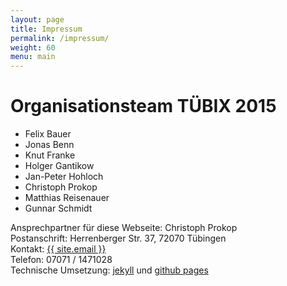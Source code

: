 ```yaml
---
layout: page
title: Impressum
permalink: /impressum/
weight: 60
menu: main
---
```


# Organisationsteam T&Uuml;BIX 2015

* Felix Bauer
* Jonas Benn
* Knut Franke
* Holger Gantikow
* Jan-Peter Hohloch
* Christoph Prokop
* Matthias Reisenauer
* Gunnar Schmidt

Ansprechpartner für diese Webseite: Christoph Prokop<br />
Postanschrift: Herrenberger Str. 37, 72070 T&uuml;bingen<br />
Kontakt: <a href="mailto:{{ site.email }}">{{ site.email }}</a><br />
Telefon: 07071 / 1471028 <br />
Technische Umsetzung:
[jekyll](http://jekyllrb.com/) und [github pages](https://pages.github.com/)

